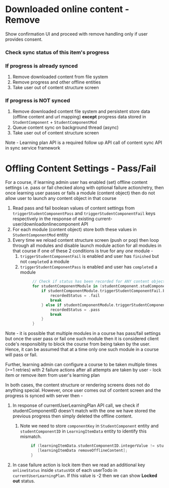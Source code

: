 # Downloaded online content - Remove

Show confirmation UI and proceed with remove handling only if user provides consent. 

### Check sync status of this item's progress
### If progress is already synced 
1. Remove downloaded content from file system
2. Remove progress and other offline entities
3. Take user out of content structure screen

### If progress is NOT synced
1. Remove downloaded content file system and persistent store data (offline content and url mapping) **except** progress data stored in `StudentComponent` + `StudentComponentMod`
2. Queue content sync on background thread (async)
3. Take user out of content structure screen

Note - Learning plan API is a required follow up API call of content sync API in sync service framework


# Offling Content Settings - Pass/Fail

For a course, if learning admin user has enabled (set) offline content settings i.e. pass or fail checked along with optional failure action/retry, then once learning user passes or fails a module (content object) then do not allow user to launch any content object in that course

1. Read pass and fail boolean values of content settings from `triggerStudentComponentPass` and `triggerStudentComponentFail` keys respectively in the response of existing current-user/downloadonlinecomponent API
2. For each module (content object) store both these values in `StudentComponentMod` entity
3. Every time we reload content structure screen (push or pop) then loop through all modules and disable launch module action for all modules in that course if one of these 2 conditions is true for any _one_ module -
   1. `triggerStudentComponentFail` is enabled and user has `finished` but not `complete`d a module
   2. `triggerStudentComponentPass` is enabled and user has `complete`d a module

```swift
            // Check if status has been recorded for ANY content object, passed or failed, since user is not allowed to access other content objects once an event is recoreded for one
            for studentComponentModule in (studentComponent.studComponentMod as! Set<StudentComponentMod>) {
                if studentComponentModule.triggerStudentComponentFail.boolValue, studentComponentModule.finished.boolValue, !studentComponentModule.complete.boolValue {
                    recordedStatus = .fail
                    break
                } else if studentComponentModule.triggerStudentComponentPass.boolValue, studentComponentModule.complete.boolValue {
                    recordedStatus = .pass
                    break
                }
            }
```

Note - it is possible that multiple modules in a course has pass/fail settings but once the user pass or fail one such module then it is considered client code's responsiblity to block the course from being taken by the user. Hence, it can be assumed that at a time only one such module in a course will pass or fail.

Further, learning admin can configure a course to be taken multiple times (>=1 retries) with 2 failure actions after all attempts are taken by user - lock item or remove item from user's learning plan

In both cases, the content structure or rendering screens does not do anything special. However, once user comes out of content screen and the progress is synced with server then -
1. In response of currentUserLearningPlan API call, we check if studentComponentID doesn't match with the one we have stored the previous progress then simply deleted the offline content.
   1. Note we need to store `componentKey` in `StudentComponent` entity and `studentComponentID` in `LearningItemData` entity to identify this mismatch.
   
   ```swift
           if (learningItemData.studentComponentID.integerValue != studentComponent.studentComponentID.integerValue) {
              [learningItemData removeOfflineContent];
           }
   ```
   
2. In case failure action is lock item then we read an additional key `onlineStatus` inside `statusVOX` of each userTodo in `currentUserLearningPlan`. If this value is -2 then we can show **Locked out** status.
